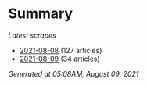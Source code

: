 # Summary
*Latest scrapes*
* [2021-08-08](https://github.com/nuuuwan/news_lk/blob/data/news_lk.2021-08-08.json) (127 articles)
* [2021-08-09](https://github.com/nuuuwan/news_lk/blob/data/news_lk.2021-08-09.json) (34 articles)

*Generated at 05:08AM, August 09, 2021*